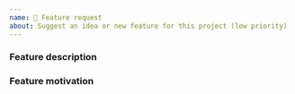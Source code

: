 ```yaml
---
name: 💫 Feature request
about: Suggest an idea or new feature for this project (low priority)
---
```


<!-- Please search existing issues to avoid creating duplicates, remember before the title text add tag: [Feature request] -->

### Feature description

<!-- Describe below this line the feature you'd like -->

### Feature motivation

<!-- Why do you want this? Write motivation below this line -->

<!--
PAID SUPPORT :
If you need paid support with hight priority donate correct tier on:
- https://github.com/sponsors/hepiyellow
- https://www.patreon.com/join/hepiyellow

Please send me an email (support@hepiyellow.io) before donation, i try provide correct price quotation for your bug or new feature.
-->
